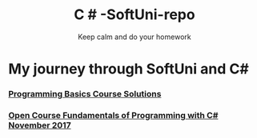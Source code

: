<!--Making the header in center + pargraf--->
<h1 align="center">C # -SoftUni-repo</h1>
<p align = "center">Keep calm and do your homework</p>

<!--Adding Content-->
<h1> My journey through SoftUni and C#</h1>

<!--C# Basics course exercises-->
<h3><a href="https://github.com/delian1986/SoftUni-C-Sharp-repo/tree/master/Programming%20Basics"><b>Programming Basics Course Solutions</b></a></h3>

<h3> <a href=""><b>Open Course Fundamentals of Programming with C# November 2017</b></a></h3>
